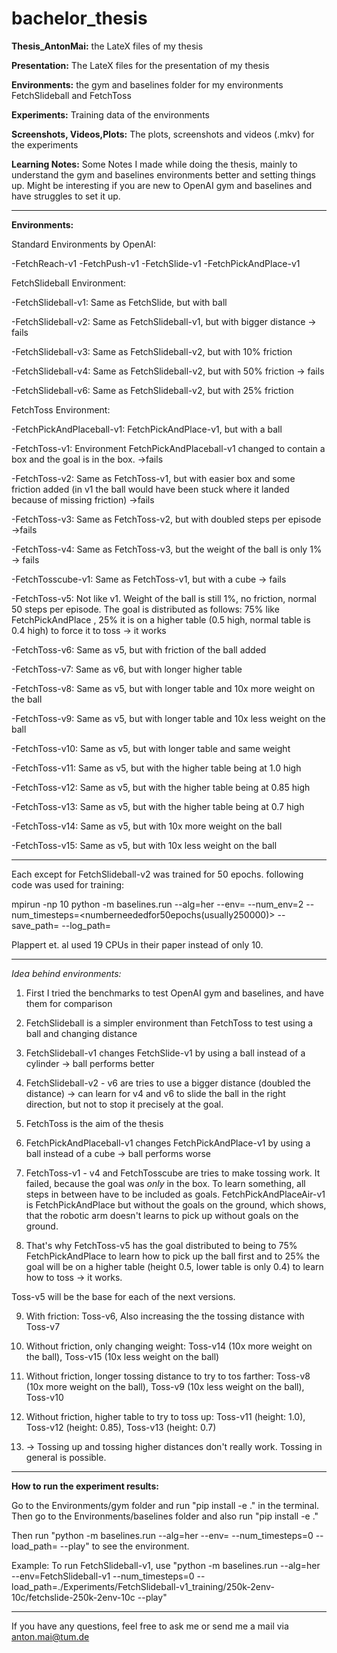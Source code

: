 # bachelor_thesis



**Thesis_AntonMai:** the LateX files of my thesis

**Presentation:** The LateX files for the presentation of my thesis

**Environments:** the gym and baselines folder for my environments FetchSlideball and FetchToss

**Experiments:** Training data of the environments

**Screenshots, Videos,Plots:** The plots, screenshots and videos (.mkv) for the experiments

**Learning Notes:** Some Notes I made while doing the thesis, mainly to understand the gym and baselines environments better and setting things up. Might be interesting if you are new to OpenAI gym and baselines and have struggles to set it up.



---------------------------------------------------------------------------------------------------------------



**Environments:**

 Standard Environments by OpenAI:

  -FetchReach-v1
  -FetchPush-v1
  -FetchSlide-v1
  -FetchPickAndPlace-v1


 FetchSlideball Environment:
 
  -FetchSlideball-v1: Same as FetchSlide, but with ball
  
  -FetchSlideball-v2: Same as FetchSlideball-v1, but with bigger distance -> fails

  -FetchSlideball-v3: Same as FetchSlideball-v2, but with 10% friction

  -FetchSlideball-v4: Same as FetchSlideball-v2, but with 50% friction -> fails

  -FetchSlideball-v6: Same as FetchSlideball-v2, but with 25% friction


 FetchToss Environment:

  -FetchPickAndPlaceball-v1: FetchPickAndPlace-v1, but with a ball

  -FetchToss-v1: Environment FetchPickAndPlaceball-v1 changed to contain a box and the goal is in the box. ->fails

  -FetchToss-v2: Same as FetchToss-v1, but with easier box and some friction added (in v1 the ball would have been stuck where it landed because of missing friction) ->fails

  -FetchToss-v3: Same as FetchToss-v2, but with doubled steps per episode ->fails

  -FetchToss-v4: Same as FetchToss-v3, but the weight of the ball is only 1% -> fails

  -FetchTosscube-v1: Same as FetchToss-v1, but with a cube -> fails

  -FetchToss-v5: Not like v1. Weight of the ball is still 1%, no friction, normal 50 steps per episode. 
                 The goal is distributed as follows: 75% like FetchPickAndPlace , 25% it is on a higher table (0.5 high, normal table is 0.4 high) to force it to toss -> it works

  -FetchToss-v6: Same as v5, but with friction of the ball added

  -FetchToss-v7: Same as v6, but with longer higher table

  -FetchToss-v8: Same as v5, but with longer table and 10x more weight on the ball

  -FetchToss-v9: Same as v5, but with longer table and 10x less weight on the ball

  -FetchToss-v10: Same as v5, but with longer table and same weight

  -FetchToss-v11: Same as v5, but with the higher table being at 1.0 high 

  -FetchToss-v12: Same as v5, but with the higher table being at 0.85 high

  -FetchToss-v13: Same as v5, but with the higher table being at 0.7 high

  -FetchToss-v14: Same as v5, but with 10x more weight on the ball

  -FetchToss-v15: Same as v5, but with 10x less weight on the ball 



---------------------------------------------------------------------------------------------------------------



Each except for FetchSlideball-v2 was trained for 50 epochs. following code was used for training:

mpirun -np 10 python -m baselines.run --alg=her --env=<environment> --num_env=2 --num_timesteps=<numberneededfor50epochs(usually250000)> --save_path=<savepath> --log_path=<logpath>

Plappert et. al used 19 CPUs in their paper instead of only 10.



---------------------------------------------------------------------------------------------------------------



*Idea behind environments:*

1. First I tried the benchmarks to test OpenAI gym and baselines, and have them for comparison

2. FetchSlideball is a simpler environment than FetchToss to test using a ball and changing distance

3. FetchSlideball-v1 changes FetchSlide-v1 by using a ball instead of a cylinder -> ball performs better

4. FetchSlideball-v2 - v6 are tries to use a bigger distance (doubled the distance) -> can learn for v4 and v6 to slide the ball in the right direction, but not to stop it precisely at the goal.

5. FetchToss is the aim of the thesis

6. FetchPickAndPlaceball-v1 changes FetchPickAndPlace-v1 by using a ball instead of a cube -> ball performs worse

7. FetchToss-v1 - v4 and FetchTosscube are tries to make tossing work. It failed, because the goal was *only* in the box. To learn something, all steps in between have to be included as goals. FetchPickAndPlaceAir-v1 is FetchPickAndPlace but without the goals on the ground, which shows, that the robotic arm doesn't learns to pick up without goals on the ground.

8. That's why FetchToss-v5 has the goal distributed to being to 75% FetchPickAndPlace to learn how to pick up the ball first and to 25% the goal will be on a higher table (height 0.5, lower table is only 0.4) to learn how to toss -> it works.

Toss-v5 will be the base for each of the next versions.

9. With friction: Toss-v6, Also increasing the the tossing distance with Toss-v7

10. Without friction, only changing weight: Toss-v14 (10x more weight on the ball), Toss-v15 (10x less weight on the ball)

11. Without friction, longer tossing distance to try to tos farther: Toss-v8 (10x more weight on the ball), Toss-v9 (10x less weight on the ball), Toss-v10

12. Without friction, higher table to try to toss up: Toss-v11 (height: 1.0), Toss-v12 (height: 0.85), Toss-v13 (height: 0.7)

13. -> Tossing up and tossing higher distances don't really work. 
    Tossing in general is possible.



---------------------------------------------------------------------------------------------------------------



**How to run the experiment results:**

Go to the Environments/gym folder and run "pip install -e ." in the terminal.
Then go to the Environments/baselines folder and also run "pip install -e ."

Then run "python -m baselines.run --alg=her --env=<environment> --num_timesteps=0 --load_path=<filepath> --play" to see the environment.

Example: To run FetchSlideball-v1, use "python -m baselines.run --alg=her --env=FetchSlideball-v1 --num_timesteps=0 --load_path=./Experiments/FetchSlideball-v1_training/250k-2env-10c/fetchslide-250k-2env-10c --play"



----------------------------------------

If you have any questions, feel free to ask me or send me a mail via anton.mai@tum.de



















